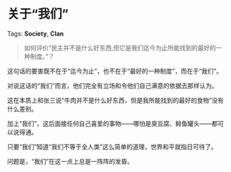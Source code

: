 # 关于“我们”

Tags: **Society**, **Clan**

> 如何评价“民主并不是什么好东西,但它是我们迄今为止所能找到的最好的一种制度。”？



这句话的要害既不在于“迄今为止”，也不在于“最好的一种制度”，而在于“我们”。

对说这话的“我们”而言，他们完全有立场和令他们自己满意的依据去那样认为。

这在本质上和张三说“牛肉并不是什么好东西，但是我所能找到的最好的食物”没有什么差别。

加上“我们”，这后面接任何自己喜爱的事物——哪怕是臭豆腐、鲱鱼罐头——都可以说得通。

只要“我们”知道“我们不等于全人类”这么简单的道理，世界和平就指日可待了。

问题是，“我们”在这一点上总是一阵阵的发昏。



